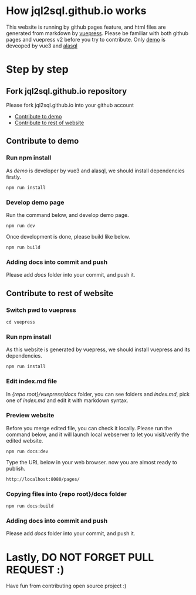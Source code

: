 # How jql2sql.github.io works

 This website is running by github pages feature, and html files are generated from markdown by [vuepress](https://v2.vuepress.vuejs.org). Please be familiar with both github pages and vuepress v2 before you try to contribute. Only [demo](https://jql2sql.github.io) is deveoped by vue3 and [alasql](http://alasql.org)


# Step by step
## Fork jql2sql.github.io repository

Please fork jql2sql.github.io into your github account

* [Contribute to demo](contribute-to-demo)
* [Contribute to rest of website](contribute-to-rest-of-website)

## Contribute to demo
### Run npm install

As *demo* is developer by vue3 and alasql, we should install dependencies firstly.

```
npm run install
```

### Develop demo page
Run the command below, and develop demo page.

```
npm run dev
```

Once development is done, please build like below.
```
npm run build
```

### Adding docs into commit and push
Please add *docs* folder into your commit, and push it.

## Contribute to rest of website

### Switch pwd to vuepress

```
cd vuepress
```

### Run npm install
As this website is generated by vuepress, we should install vuepress and its dependencies.
```
npm run install
```

### Edit index.md file
In *{repo root}/vuepress/docs* folder, you can see folders and *index.md*, pick one of *index.md* and edit it with markdown syntax.

### Preview website
Before you merge edited file, you can check it locally. Please run the command below, and it will launch local webserver to let you visit/verify the edited website.

```
npm run docs:dev
```

Type the URL below in your web browser. now you are almost ready to publish.
```
http://localhost:8080/pages/
```

### Copying files into {repo root}/docs folder
```
npm run docs:build
```

### Adding docs into commit and push
Please add *docs* folder into your commit, and push it.

# Lastly, DO NOT FORGET PULL REQUEST :)

Have fun from contributing open source project :)